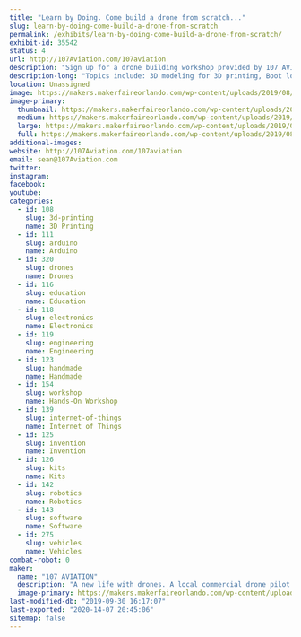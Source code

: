 ```yaml
---
title: "Learn by Doing. Come build a drone from scratch..."
slug: learn-by-doing-come-build-a-drone-from-scratch
permalink: /exhibits/learn-by-doing-come-build-a-drone-from-scratch/
exhibit-id: 35542
status: 4
url: http://107Aviation.com/107aviation
description: "Sign up for a drone building workshop provided by 107 AVIATION. The workshop is based on multiple mechatronic design and engineering components. I'm open to ideas and suggestions."
description-long: "Topics include: 3D modeling for 3D printing, Boot loading open source software for flight control, ESP8266 development with Arduino, Basic networking concepts for use with internet of things Blynk IoT platform, Basic soldering, Getting started in open source development on Github."
location: Unassigned
image: https://makers.makerfaireorlando.com/wp-content/uploads/2019/08/1072Square-1024x1024.png
image-primary:
  thumbnail: https://makers.makerfaireorlando.com/wp-content/uploads/2019/08/1072Square-150x150.png
  medium: https://makers.makerfaireorlando.com/wp-content/uploads/2019/08/1072Square-300x300.png
  large: https://makers.makerfaireorlando.com/wp-content/uploads/2019/08/1072Square-1024x1024.png
  full: https://makers.makerfaireorlando.com/wp-content/uploads/2019/08/1072Square.png
additional-images:
website: http://107Aviation.com/107aviation
email: sean@107Aviation.com
twitter: 
instagram: 
facebook: 
youtube: 
categories:
  - id: 108
    slug: 3d-printing
    name: 3D Printing
  - id: 111
    slug: arduino
    name: Arduino
  - id: 320
    slug: drones
    name: Drones
  - id: 116
    slug: education
    name: Education
  - id: 118
    slug: electronics
    name: Electronics
  - id: 119
    slug: engineering
    name: Engineering
  - id: 123
    slug: handmade
    name: Handmade
  - id: 154
    slug: workshop
    name: Hands-On Workshop
  - id: 139
    slug: internet-of-things
    name: Internet of Things
  - id: 125
    slug: invention
    name: Invention
  - id: 126
    slug: kits
    name: Kits
  - id: 142
    slug: robotics
    name: Robotics
  - id: 143
    slug: software
    name: Software
  - id: 275
    slug: vehicles
    name: Vehicles
combat-robot: 0
maker:
  name: "107 AVIATION"
  description: "A new life with drones. A local commercial drone pilot and owner of 107 Aviation, a drone services company. Background in embedded electronics design from Florida Tech and local community maker at MakerFX. "
  image-primary: https://makers.makerfaireorlando.com/wp-content/uploads/2019/08/107aviation_square-1-1024x1024.png
last-modified-db: "2019-09-30 16:17:07"
last-exported: "2020-14-07 20:45:06"
sitemap: false
---
```

